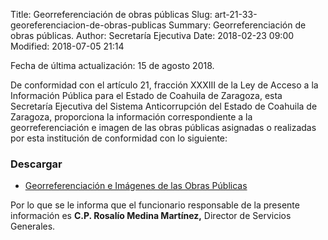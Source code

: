 Title: Georreferenciación de obras públicas
Slug: art-21-33-georeferenciacion-de-obras-publicas
Summary: Georreferenciación de obras públicas.
Author: Secretaría Ejecutiva
Date: 2018-02-23 09:00
Modified: 2018-07-05 21:14


Fecha de última actualización: 15 de agosto 2018.

De conformidad con el artículo 21, fracción XXXIII de la Ley de Acceso
a la Información Pública para el Estado de Coahuila de Zaragoza, esta
Secretaría Ejecutiva del Sistema Anticorrupción del Estado de Coahuila
de Zaragoza,  proporciona la información correspondiente a la
georreferenciación e imagen de las obras públicas asignadas o
realizadas por esta institución de conformidad con lo siguiente:

### Descargar

* [Georreferenciación e Imágenes de las Obras Públicas](georreferenciacion-imagenes-obras-publicas.pdf)

Por lo que se le informa que el funcionario responsable de la presente
información es **C.P. Rosalío Medina Martínez,** Director de Servicios
Generales.
